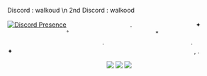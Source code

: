 Discord : walkoud \n
2nd Discord : walkood

[![Discord Presence](https://lanyard.cnrad.dev/api/804766267742617612)](https://discord.com/users/804766267742617612)
　　　　　　　　　　.　　　　　　　　　　 ✦ 　　　　   　
　　　˚　　　　　　　　　　　　　　*　　　　　　 
 　　　　　　　　　　　　　　　.　　　　　　　　　　　　　　. 
　　 　　　　　　　 ✦ 　　　　　　　　　　 　 ‍ ‍ ‍ ‍ 　　　　 　　　　　　　　　　　　,
.
<!--
**Walkoud/Walkoud** is a ✨ _special_ ✨ repository because its `README.md` (this file) appears on your GitHub profile.

Here are some ideas to get you started:

- 🔭 I’m currently working on ...
- 🌱 I’m currently learning ...
- 👯 I’m looking to collaborate on ...
- 🤔 I’m looking for help with ...
- 💬 Ask me about ...
- 📫 How to reach me: ...
- 😄 Pronouns: ...
- ⚡ Fun fact: ...
- A simple way to see how many people have visited your website or GitHub repo.
-->




<p align="center">
<a href="https://komarev.com/ghpvc/?username=Walkoud&color=dc143c"><img src="https://komarev.com/ghpvc/?username=Walkoude&color=dc143c"></a>
<a href="https://discord.link/hap"><img src="https://img.shields.io/discord/736923536475684974?label=Join%20HΛP&logo=discord&style=flat-square"></a>
<a href="https://discord.link/hap"><img src="https://img.shields.io/static/v1?label=Walkoud%231981&color=purple&logo=discord&logoColor=white&message=Contact"></a>

</p>
